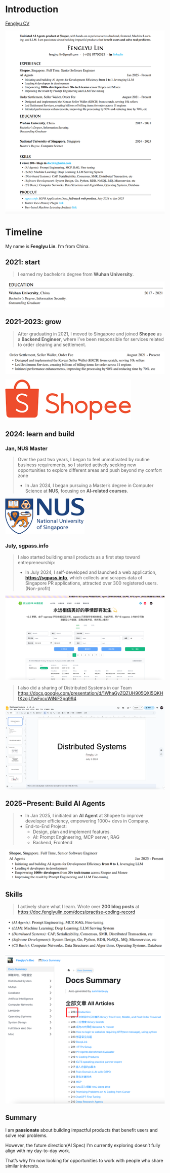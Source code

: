 # Introduction

[Fenglyu CV](https://doc.fenglyulin.com/pdf/fenglyu_cv_20250627.pdf)

![image-20250708231819127](20250708-main.assets/image-20250708231819127.png)

# Timeline

My name is **Fenglyu Lin**. I’m from China. 



## 2021: start

>   I earned my bachelor’s degree from **Wuhan University**.

![image-20250708232641250](20250708-main.assets/image-20250708232641250.png)



## 2021-2023: grow

>   After graduating in 2021, I moved to Singapore and joined **Shopee** as a **Backend Engineer**, where I’ve been responsible for services related to order clearing and settlement.

![image-20250708232615420](20250708-main.assets/image-20250708232615420.png)

![image-20250708235232000](20250708-main.assets/image-20250708235232000.png)



## 2024: learn and build

### Jan, NUS Master

>   Over the past two years, I began to feel unmotivated by routine business requirements, so I started actively seeking new opportunities to explore different areas and push beyond my comfort zone
>
>   -   In Jan 2024, I began pursuing a Master’s degree in Computer Science at **NUS**, focusing on **AI-related courses**.

![image-20250708235114074](20250708-main.assets/image-20250708235114074.png)

### July, sgpass.info

>    I also started building small products as a first step toward entrepreneurship:
>
>   -   In July 2024, I self-developed and launched a web application, **https://sgpass.info**, which collects and scrapes data of Singapore PR applications, attracted over 300 registered users. (Non-profit)

![image-20250708235249819](20250708-main.assets/image-20250708235249819.png)

>   I also did a sharing of Distributed Systems in our Team https://docs.google.com/presentation/d/1WhaGyZQZUH905QXI5QKHfKzojU1wFxcuWiNiF2pq994

![image-20250708235204778](20250708-main.assets/image-20250708235204778.png)



## 2025~Present: Build AI Agents

>   -   In Jan 2025, I initiated an **AI Agent** at Shopee to improve developer efficiency, empowering 1000+ devs in Company.
>   -   End-to-End Project: 
>       -   Design, plan and implement features. 
>       -   AI: Prompt Engineering, MCP server, RAG
>       -   Backend, Frontend

![image-20250708232826731](20250708-main.assets/image-20250708232826731.png)



## Skills

>   I actively share what I learn. Wrote over **200 blog posts** at https://doc.fenglyulin.com/docs/practise-coding-record

![image-20250708235622090](20250708-main.assets/image-20250708235622090.png)

![image-20250708235712111](20250708-main.assets/image-20250708235712111.png)

## Summary

I am **passionate** about building impactful products that benefit users and solve real problems.

However, the future direction(AI Spec) I’m currently exploring doesn’t fully align with my day-to-day work. 

That’s why I’m now looking for opportunities to work with people who share similar interests.